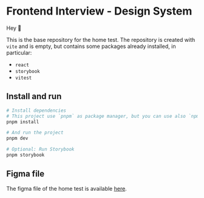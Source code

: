 # Frontend Interview - Design System

Hey 👋

This is the base repository for the home test. The repository is created with `vite` and is empty, but contains some packages already installed, in particular:

- `react`
- `storybook`
- `vitest`

## Install and run

```bash
# Install dependencies
# This project use `pnpm` as package manager, but you can use also `npm` or `yarn`.
pnpm install

# And run the project
pnpm dev

# Optional: Run Storybook
pnpm storybook
```

## Figma file

The figma file of the home test is available [here](https://www.figma.com/design/OclakAGLSXDoMKLFvwLNMP/%F0%9F%92%BB-Prima-Code-Challenge---Tabs-Component?node-id=0-1&t=4HapgpT4EAuIxz87-1).
